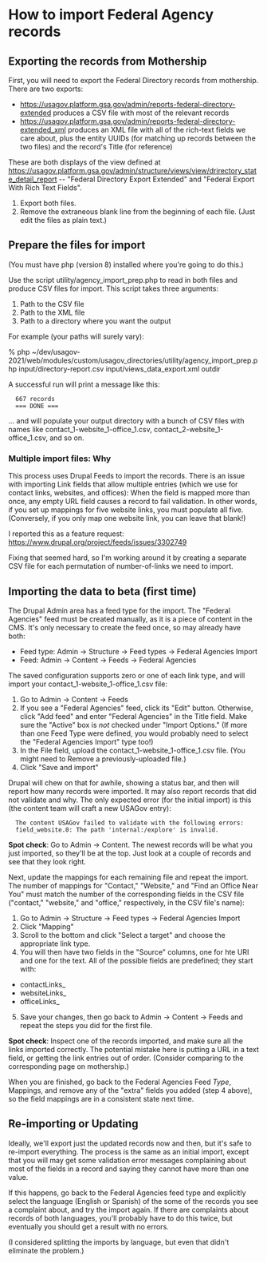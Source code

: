 # How to import Federal Agency records

## Exporting the records from Mothership

First, you will need to export the Federal Directory records from
mothership. There are two exports:

* https://usagov.platform.gsa.gov/admin/reports-federal-directory-extended
  produces a CSV file with most of the relevant records
* https://usagov.platform.gsa.gov/admin/reports-federal-directory-extended_xml
  produces an XML file with all of the rich-text fields we care about,
  plus the entity UUIDs (for matching up records between the two
  files) and the record's Title (for reference)

These are both displays of the view defined at
https://usagov.platform.gsa.gov/admin/structure/views/view/drirectory_state_detail_report
-- "Federal Directory Export Extended" and "Federal Export With Rich
Text Fields". 

1. Export both files.
2. Remove the extraneous blank line from the beginning of each
file. (Just edit the files as plain text.)

## Prepare the files for import

(You must have php (version 8) installed where you're going to do
this.)

Use the script utility/agency_import_prep.php to read in both files
and produce CSV files for import. This script takes three arguments:

1. Path to the CSV file
2. Path to the XML file
3. Path to a directory where you want the output

For example (your paths will surely vary):

% php ~/dev/usagov-2021/web/modules/custom/usagov_directories/utility/agency_import_prep.php input/directory-report.csv input/views_data_export.xml outdir


A successful run will print a message like this:

```  
  667 records
  === DONE ===
```

... and will populate your output directory with a bunch of CSV files
with names like contact_1-website_1-office_1.csv,
contact_2-website_1-office_1.csv, and so on.

### Multiple import files: Why

This process uses Drupal Feeds to import the records. There is an
issue with importing Link fields that allow multiple entries (which we
use for contact links, websites, and offices): When the field is
mapped more than once, any empty URL field causes a record to fail
validation. In other words, if you set up mappings for five website
links, you must populate all five. (Conversely, if you only map one
website link, you can leave that blank!)

I reported this as a feature request:
https://www.drupal.org/project/feeds/issues/3302749

Fixing that seemed hard, so I'm working around it by creating a
separate CSV file for each permutation of number-of-links we need to
import. 

## Importing the data to beta (first time) 

The Drupal Admin area has a feed type for the import. The "Federal
Agencies" feed must be created manually, as it is a piece of content
in the CMS. It's only necessary to create the feed once, so may
already have both:

* Feed type: Admin -> Structure -> Feed types -> Federal Agencies
  Import
* Feed: Admin -> Content -> Feeds -> Federal Agencies

The saved configuration supports zero or one of each link type, and
will import your contact_1-website_1-office_1.csv file:

1. Go to Admin -> Content -> Feeds
2. If you see a "Federal Agencies" feed, click its "Edit"
   button. Otherwise, click "Add feed" and enter "Federal Agencies" in
   the Title field. Make sure the "Active" box is *not* checked under "Import Options."
   (If more than one Feed Type were defined, you
   would probably need to select the "Federal Agencies Import" type too!) 
3. In the File field, upload the contact_1-website_1-office_1.csv file. (You might need
to Remove a previously-uploaded file.)
4. Click "Save and import"

Drupal will chew on that for awhile, showing a status bar, and then
will report how many records were imported. It may also report records
that did not validate and why. The only expected error (for the
initial import) is this (the content team will craft a new USAGov entry):

```
  The content USAGov failed to validate with the following errors:
  field_website.0: The path 'internal:/explore' is invalid.
```

**Spot check**: Go to Admin -> Content. The newest records will be what
you just imported, so they'll be at the top. Just look at a couple of
records and see that they look right. 

Next, update the mappings for each remaining file and repeat the
import. The number of mappings for "Contact," "Website," and "Find an
Office Near You" must match the number of the corresponding fields in
the CSV file ("contact," "website," and "office," respectively, in the
CSV file's name):

1. Go to Admin -> Structure -> Feed types -> Federal Agencies Import
2. Click "Mapping"
3. Scroll to the bottom and click "Select a target" and choose the
appropriate link type.
4. You will then have two fields in the "Source" columns, one for hte
URI and one for the text. All of the possible fields are predefined;
they start with:
  * contactLinks_
  * websiteLinks_
  * officeLinks_
5. Save your changes, then go back to Admin -> Content -> Feeds and
repeat the steps you did for the first file.

**Spot check**: Inspect one of the records imported, and make sure all the
links imported correctly. The potential mistake here is putting a URL
in a text field, or getting the link entries out of order. (Consider
comparing to the corresponding page on mothership.)

When you are finished, go back to the Federal Agencies Feed *Type*,
Mappings, and remove any of the "extra" fields you added (step 4
above), so the field mappings are in a consistent state next time.

## Re-importing or Updating

Ideally, we'll export just the updated records now and then, but it's
safe to re-import everything. The process is the same as an initial
import, except that you will may get some validation error messages
complaining about most of the fields in a record and saying they
cannot have more than one value.

If this happens, go back to the Federal Agencies feed type and
explicitly select the language (English or Spanish) of the some of the
records you see a complaint about, and try the import again. If there
are complaints about records of both languages, you'll probably have
to do this twice, but eventually you should get a result with no
errors.

(I considered splitting the imports by language, but even that didn't
eliminate the problem.) 




